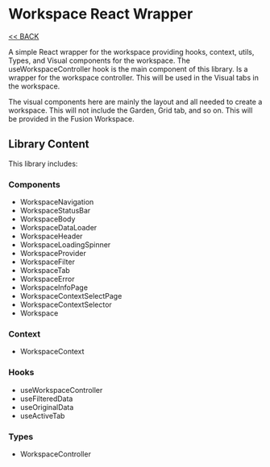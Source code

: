 # Workspace React Wrapper

[<< BACK](/README.md)

A simple React wrapper for the workspace providing hooks, context, utils, Types, and Visual components for the workspace. The useWorkspaceController hook is the main component of this library. Is a wrapper for the workspace controller. This will be used in the Visual tabs in the workspace.

The visual components here are mainly the layout and all needed to create a workspace. This will not include the Garden, Grid tab, and so on. This will be provided in the Fusion Workspace.

## Library Content

This library includes:

### Components

-   WorkspaceNavigation
-   WorkspaceStatusBar
-   WorkspaceBody
-   WorkspaceDataLoader
-   WorkspaceHeader
-   WorkspaceLoadingSpinner
-   WorkspaceProvider
-   WorkspaceFilter
-   WorkspaceTab
-   WorkspaceError
-   WorkspaceInfoPage
-   WorkspaceContextSelectPage
-   WorkspaceContextSelector
-   Workspace

### Context

-   WorkspaceContext

### Hooks

-   useWorkspaceController
-   useFilteredData
-   useOriginalData
-   useActiveTab

### Types

-   WorkspaceController
